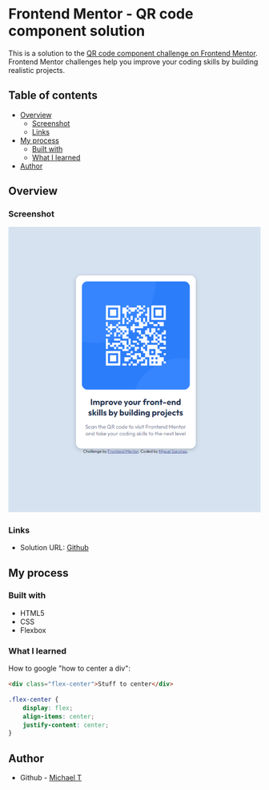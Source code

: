 # Frontend Mentor - QR code component solution

This is a solution to the [QR code component challenge on Frontend Mentor](https://www.frontendmentor.io/challenges/qr-code-component-iux_sIO_H). Frontend Mentor challenges help you improve your coding skills by building realistic projects.

## Table of contents

- [Overview](#overview)
  - [Screenshot](#screenshot)
  - [Links](#links)
- [My process](#my-process)
  - [Built with](#built-with)
  - [What I learned](#what-i-learned)
- [Author](#author)

## Overview

### Screenshot

![Screenshot](./qr-code-finished.png)

### Links

- Solution URL: [Github](https://github.com/michael-truscott/frontendmentor-qrcode)

## My process

### Built with

- HTML5
- CSS
- Flexbox

### What I learned

How to google "how to center a div":

```html
<div class="flex-center">Stuff to center</div>
```

```css
.flex-center {
    display: flex;
    align-items: center;
    justify-content: center;
}
```

## Author

- Github - [Michael T](https://github.com/michael-truscott)
